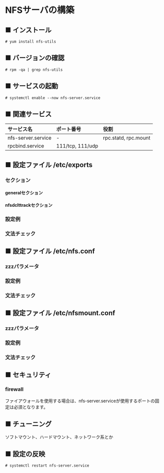 # NFSサーバの構築
## ■ インストール
```
# yum install nfs-utils
```
## ■ バージョンの確認
```
# rpm -qa | grep nfs-utils
```
## ■ サービスの起動
```
# systemctl enable --now nfs-server.service
```
## ■ 関連サービス
|サービス名|ポート番号|役割|
|:---|:---|:---|
|nfs-server.service|-|rpc.statd, rpc.mount|
|rpcbind.service|111/tcp, 111/udp||

## ■ 設定ファイル /etc/exports
### セクション
#### generalセクション
#### nfsdclttrackセクション
### 設定例
### 文法チェック

## ■ 設定ファイル /etc/nfs.conf
### zzzパラメータ
### 設定例
### 文法チェック

## ■ 設定ファイル /etc/nfsmount.conf
### zzzパラメータ
### 設定例
### 文法チェック

## ■ セキュリティ
### firewall
ファイアウォールを使用する場合は、nfs-server.serviceが使用するポートの固定は必須となります。
## ■ チューニング
ソフトマウント、ハードマウント、ネットワーク系とか
## ■ 設定の反映
```
# systemctl restart nfs-server.service
```
